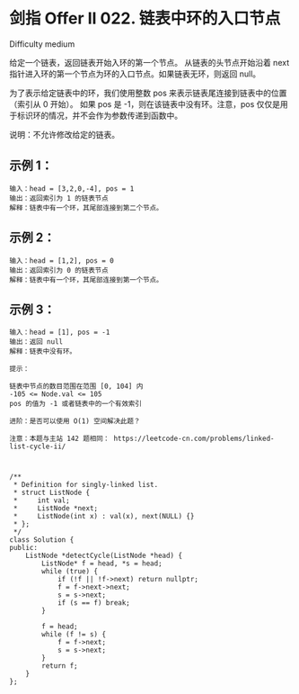 # 剑指 Offer II 022. 链表中环的入口节点
Difficulty medium

给定一个链表，返回链表开始入环的第一个节点。 从链表的头节点开始沿着 next 指针进入环的第一个节点为环的入口节点。如果链表无环，则返回 null。

为了表示给定链表中的环，我们使用整数 pos 来表示链表尾连接到链表中的位置（索引从 0 开始）。 如果 pos 是 -1，则在该链表中没有环。注意，pos 仅仅是用于标识环的情况，并不会作为参数传递到函数中。

说明：不允许修改给定的链表。


## 示例 1：
```
输入：head = [3,2,0,-4], pos = 1
输出：返回索引为 1 的链表节点
解释：链表中有一个环，其尾部连接到第二个节点。
```


## 示例 2：
```
输入：head = [1,2], pos = 0
输出：返回索引为 0 的链表节点
解释：链表中有一个环，其尾部连接到第一个节点。
```


## 示例 3：
```
输入：head = [1], pos = -1
输出：返回 null
解释：链表中没有环。
```
 

```
提示：

链表中节点的数目范围在范围 [0, 104] 内
-105 <= Node.val <= 105
pos 的值为 -1 或者链表中的一个有效索引
```


```
进阶：是否可以使用 O(1) 空间解决此题？
```


```
注意：本题与主站 142 题相同： https://leetcode-cn.com/problems/linked-list-cycle-ii/
```


#
```
/**
 * Definition for singly-linked list.
 * struct ListNode {
 *     int val;
 *     ListNode *next;
 *     ListNode(int x) : val(x), next(NULL) {}
 * };
 */
class Solution {
public:
    ListNode *detectCycle(ListNode *head) {
        ListNode* f = head, *s = head;
        while (true) {
            if (!f || !f->next) return nullptr;
            f = f->next->next;
            s = s->next;
            if (s == f) break;
        }

        f = head;
        while (f != s) {
            f = f->next;
            s = s->next;
        }
        return f;
    }
};
```